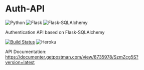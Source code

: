 # Auth-API

![Python](https://img.shields.io/badge/Python-v^3.7-blue.svg?logo=python&longCache=true&logoColor=white&colorB=5e81ac&style=flat-square&colorA=4c566a)
![Flask](https://img.shields.io/badge/Flask-v1.1.2-blue.svg?longCache=true&logo=flask&style=flat-square&logoColor=white&colorB=5e81ac&colorA=4c566a)
![Flask-SQLAlchemy](https://img.shields.io/badge/Flask--SQLAlchemy-2.4.1-red.svg?longCache=true&style=flat-square&logo=flask&logoColor=white&colorA=4c566a&colorB=5e81ac)

Authentication API based on Flask-SQLAlchemy

[![Build Status](https://travis-ci.org/jaykay12/Auth-API.svg?branch=master)](https://travis-ci.org/jaykay12/Auth-API)
![Heroku](http://heroku-badge.herokuapp.com/?app=auth-api-flask&root=/api)    


API Documentation: https://documenter.getpostman.com/view/8735978/SzmZcg5S?version=latest
